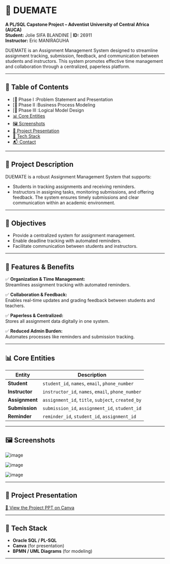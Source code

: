 # 📘 DUEMATE

**A PL/SQL Capstone Project – Adventist University of Central Africa (AUCA)**  
**Student:** Jolie SIFA BLANDINE | **ID:** 26911  
**Instructor:** Eric MANIRAGUHA

DUEMATE is an Assignment Management System designed to streamline assignment tracking, submission, feedback, and communication between students and instructors. This system promotes effective time management and collaboration through a centralized, paperless platform.

---

## 📑 Table of Contents

- [📌 Phase I :Problem Statement and Presentation
- [🎯 Phase II :Business Process Modeling 
- [🚀 Phase III :Logical Model Design
- [📊 Core Entities](#-core-entities)
- [🖼️ Screenshots](#-screenshots)
- [🔗 Project Presentation](#-project-presentation)
- [🧱 Tech Stack](#-tech-stack)
- [📬 Contact](#-contact)

---

## 📌 Project Description

DUEMATE is a robust Assignment Management System that supports:
- Students in tracking assignments and receiving reminders.
- Instructors in assigning tasks, monitoring submissions, and offering feedback.
The system ensures timely submissions and clear communication within an academic environment.

---

## 🎯 Objectives

- Provide a centralized system for assignment management.
- Enable deadline tracking with automated reminders.
- Facilitate communication between students and instructors.

---

## 🚀 Features & Benefits

✅ **Organization & Time Management:**  
Streamlines assignment tracking with automated reminders.

✅ **Collaboration & Feedback:**  
Enables real-time updates and grading feedback between students and teachers.

✅ **Paperless & Centralized:**  
Stores all assignment data digitally in one system.

✅ **Reduced Admin Burden:**  
Automates processes like reminders and submission tracking.

---

## 📊 Core Entities

| Entity     | Description |
|------------|-------------|
| **Student**   | `student_id`, `names`, `email`, `phone_number` |
| **Instructor** | `instructor_id`, `names`, `email`, `phone_number` |
| **Assignment** | `assignment_id`, `title`, `subject`, `created_by` |
| **Submission** | `submission_id`, `assignment_id`, `student_id` |
| **Reminder**   | `reminder_id`, `student_id`, `assignment_id` |

---

## 🖼️ Screenshots

![image](https://github.com/user-attachments/assets/d6ebc9ba-1481-4253-882a-07cffa80be2e)


![image](https://github.com/user-attachments/assets/3e40b24d-ed95-4a4f-b486-64be085cf71e)


![image](https://github.com/user-attachments/assets/4fcf1151-0bbd-4d65-9421-0f7403d6a4bf)

---

## 🔗 Project Presentation

[📂 View the Project PPT on Canva](https://www.canva.com/design/DAGi1ak1YMI/m88EmfPKy2lKwC6yI1dMLQ/view?utm_content=DAGi1ak1YMI&utm_campaign=designshare&utm_medium=link2&utm_source=uniquelinks&utlId=h4cff667f44)

---

## 🧱 Tech Stack

- **Oracle SQL / PL-SQL**
- **Canva** (for presentation)
- **BPMN / UML Diagrams** (for modeling)
  

---



